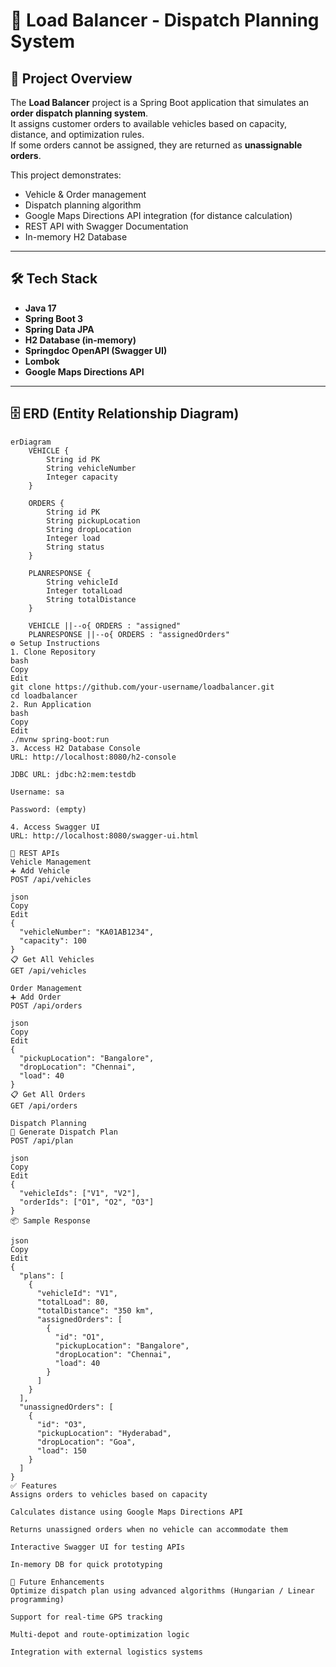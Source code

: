 # 🚚 Load Balancer - Dispatch Planning System

## 📌 Project Overview
The **Load Balancer** project is a Spring Boot application that simulates an **order dispatch planning system**.  
It assigns customer orders to available vehicles based on capacity, distance, and optimization rules.  
If some orders cannot be assigned, they are returned as **unassignable orders**.

This project demonstrates:
- Vehicle & Order management
- Dispatch planning algorithm
- Google Maps Directions API integration (for distance calculation)
- REST API with Swagger Documentation
- In-memory H2 Database

---

## 🛠️ Tech Stack
- **Java 17**
- **Spring Boot 3**
- **Spring Data JPA**
- **H2 Database (in-memory)**
- **Springdoc OpenAPI (Swagger UI)**
- **Lombok**
- **Google Maps Directions API**

---

## 🗄️ ERD (Entity Relationship Diagram)

```mermaid
erDiagram
    VEHICLE {
        String id PK
        String vehicleNumber
        Integer capacity
    }

    ORDERS {
        String id PK
        String pickupLocation
        String dropLocation
        Integer load
        String status
    }

    PLANRESPONSE {
        String vehicleId
        Integer totalLoad
        String totalDistance
    }

    VEHICLE ||--o{ ORDERS : "assigned"
    PLANRESPONSE ||--o{ ORDERS : "assignedOrders"
⚙️ Setup Instructions
1. Clone Repository
bash
Copy
Edit
git clone https://github.com/your-username/loadbalancer.git
cd loadbalancer
2. Run Application
bash
Copy
Edit
./mvnw spring-boot:run
3. Access H2 Database Console
URL: http://localhost:8080/h2-console

JDBC URL: jdbc:h2:mem:testdb

Username: sa

Password: (empty)

4. Access Swagger UI
URL: http://localhost:8080/swagger-ui.html

🔗 REST APIs
Vehicle Management
➕ Add Vehicle
POST /api/vehicles

json
Copy
Edit
{
  "vehicleNumber": "KA01AB1234",
  "capacity": 100
}
📋 Get All Vehicles
GET /api/vehicles

Order Management
➕ Add Order
POST /api/orders

json
Copy
Edit
{
  "pickupLocation": "Bangalore",
  "dropLocation": "Chennai",
  "load": 40
}
📋 Get All Orders
GET /api/orders

Dispatch Planning
🚚 Generate Dispatch Plan
POST /api/plan

json
Copy
Edit
{
  "vehicleIds": ["V1", "V2"],
  "orderIds": ["O1", "O2", "O3"]
}
📦 Sample Response

json
Copy
Edit
{
  "plans": [
    {
      "vehicleId": "V1",
      "totalLoad": 80,
      "totalDistance": "350 km",
      "assignedOrders": [
        {
          "id": "O1",
          "pickupLocation": "Bangalore",
          "dropLocation": "Chennai",
          "load": 40
        }
      ]
    }
  ],
  "unassignedOrders": [
    {
      "id": "O3",
      "pickupLocation": "Hyderabad",
      "dropLocation": "Goa",
      "load": 150
    }
  ]
}
✅ Features
Assigns orders to vehicles based on capacity

Calculates distance using Google Maps Directions API

Returns unassigned orders when no vehicle can accommodate them

Interactive Swagger UI for testing APIs

In-memory DB for quick prototyping

🚀 Future Enhancements
Optimize dispatch plan using advanced algorithms (Hungarian / Linear programming)

Support for real-time GPS tracking

Multi-depot and route-optimization logic

Integration with external logistics systems
